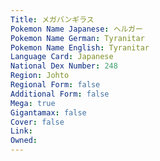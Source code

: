 ```yaml
---
﻿Title: メガバンギラス
Pokemon Name Japanese: ヘルガー
Pokemon Name German: Tyranitar
Pokemon Name English: Tyranitar
Language Card: Japanese
National Dex Number: 248
Region: Johto
Regional Form: false
Additional Form: false
Mega: true
Gigantamax: false
Cover: false
Link: 
Owned: 
---
```

